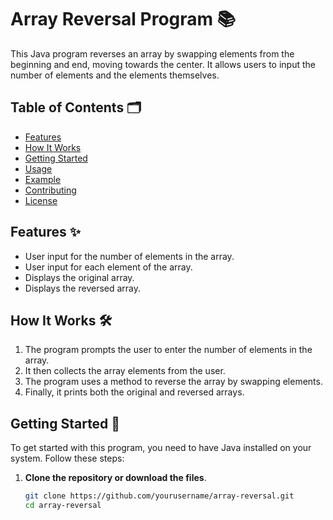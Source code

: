 # Array Reversal Program 📚

This Java program reverses an array by swapping elements from the beginning and end, moving towards the center. It allows users to input the number of elements and the elements themselves.

## Table of Contents 🗂️
- [Features](#features)
- [How It Works](#how-it-works)
- [Getting Started](#getting-started)
- [Usage](#usage)
- [Example](#example)
- [Contributing](#contributing)
- [License](#license)

## Features ✨
- User input for the number of elements in the array.
- User input for each element of the array.
- Displays the original array.
- Displays the reversed array.

## How It Works 🛠️
1. The program prompts the user to enter the number of elements in the array.
2. It then collects the array elements from the user.
3. The program uses a method to reverse the array by swapping elements.
4. Finally, it prints both the original and reversed arrays.

## Getting Started 🚀
To get started with this program, you need to have Java installed on your system. Follow these steps:

1. **Clone the repository or download the files**.
   ```bash
   git clone https://github.com/yourusername/array-reversal.git
   cd array-reversal
